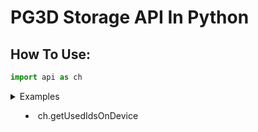 # PG3D Storage API In Python

## How To Use:
```python
import api as ch
```
<details>
    <summary>Examples
    <ul>
        <li>ch.getUsedIdsOnDevice
    <ul>
</details>
